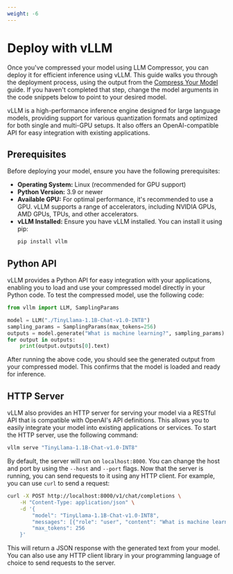 ```yaml
---
weight: -6
---
```


# Deploy with vLLM

Once you've compressed your model using LLM Compressor, you can deploy it for efficient inference using vLLM. This guide walks you through the deployment process, using the output from the [Compress Your Model](compress.md) guide. If you haven't completed that step, change the model arguments in the code snippets below to point to your desired model.

vLLM is a high-performance inference engine designed for large language models, providing support for various quantization formats and optimized for both single and multi-GPU setups. It also offers an OpenAI-compatible API for easy integration with existing applications.

## Prerequisites

Before deploying your model, ensure you have the following prerequisites:
- **Operating System:** Linux (recommended for GPU support)
- **Python Version:** 3.9 or newer
- **Available GPU:** For optimal performance, it's recommended to use a GPU. vLLM supports a range of accelerators, including NVIDIA GPUs, AMD GPUs, TPUs, and other accelerators.
- **vLLM Installed:** Ensure you have vLLM installed. You can install it using pip:
  ```bash
  pip install vllm
  ```

## Python API

vLLM provides a Python API for easy integration with your applications, enabling you to load and use your compressed model directly in your Python code. To test the compressed model, use the following code:

```python
from vllm import LLM, SamplingParams

model = LLM("./TinyLlama-1.1B-Chat-v1.0-INT8")
sampling_params = SamplingParams(max_tokens=256)
outputs = model.generate("What is machine learning?", sampling_params)
for output in outputs:
    print(output.outputs[0].text)
```

After running the above code, you should see the generated output from your compressed model. This confirms that the model is loaded and ready for inference.

## HTTP Server

vLLM also provides an HTTP server for serving your model via a RESTful API that is compatible with OpenAI's API definitions. This allows you to easily integrate your model into existing applications or services.
To start the HTTP server, use the following command:

```bash
vllm serve "TinyLlama-1.1B-Chat-v1.0-INT8"
```

By default, the server will run on `localhost:8000`. You can change the host and port by using the `--host` and `--port` flags. Now that the server is running, you can send requests to it using any HTTP client. For example, you can use `curl` to send a request:

```bash
curl -X POST http://localhost:8000/v1/chat/completions \
    -H "Content-Type: application/json" \
    -d '{
        "model": "TinyLlama-1.1B-Chat-v1.0-INT8",
        "messages": [{"role": "user", "content": "What is machine learning?"}],
        "max_tokens": 256
    }'
```

This will return a JSON response with the generated text from your model. You can also use any HTTP client library in your programming language of choice to send requests to the server.
